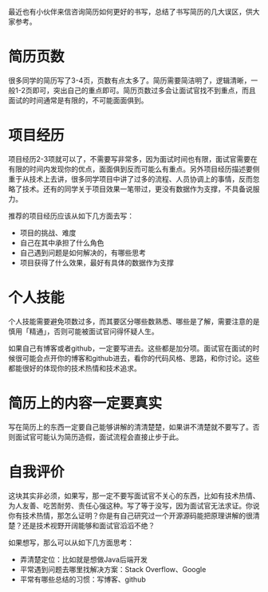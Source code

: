 最近也有小伙伴来信咨询简历如何更好的书写，总结了书写简历的几大误区，供大家参考。

# 简历页数

很多同学的简历写了3-4页，页数有点太多了。简历需要简洁明了，逻辑清晰，一般1-2页即可，突出自己的重点即可。简历页数过多会让面试官找不到重点，而且面试的时间通常是有限的，不可能面面俱到。

# 项目经历

项目经历2-3项就可以了，不需要写非常多，因为面试时间也有限，面试官需要在有限的时间内发现你的优点，面面俱到反而可能么有重点。另外项目经历描述要侧重于从技术上去讲，很多同学项目中讲了过多的流程、人员协调上的事情，反而忽略了技术。还有的同学关于项目效果一笔带过，更没有数据作为支撑，不具备说服力。

推荐的项目经历应该从如下几方面去写：

- 项目的挑战、难度
- 自己在其中承担了什么角色
- 自己遇到问题是如何解决的，有哪些思考
- 项目获得了什么效果，最好有具体的数据作为支撑

# 个人技能

个人技能需要避免项数过多，而其要区分哪些数熟悉、哪些是了解，需要注意的是慎用「精通」，否则可能被面试官问得怀疑人生。

如果自己有博客或者github，一定要写进去。这些都是加分项。面试官在面试的时候很可能会点开你的博客和github进去，看你的代码风格、思路，和你讨论。这些都能很好的体现你的技术热情和技术追求。

# 简历上的内容一定要真实

写在简历上的东西一定要自己能够讲解的清清楚楚，如果讲不清楚就不要写了。否则面试官可能认为简历造假，面试流程会直接止步于此。

# 自我评价

这块其实非必须，如果写，那一定不要写面试官不关心的东西，比如有技术热情、为人友善、吃苦耐劳、责任心强这种。写了等于没写，因为面试官无法求证。你说你有技术热情，那怎么证明？你是有自己研究过一个开源源码能把原理讲解的很清楚？还是技术视野开阔能够和面试官滔滔不绝？

如果想写，那么可以从如下几方面思考：

- 弄清楚定位：比如就是想做Java后端开发
- 平常遇到问题去哪里找解决方案：Stack Overflow、Google
- 平常有哪些总结的习惯：写博客、github
